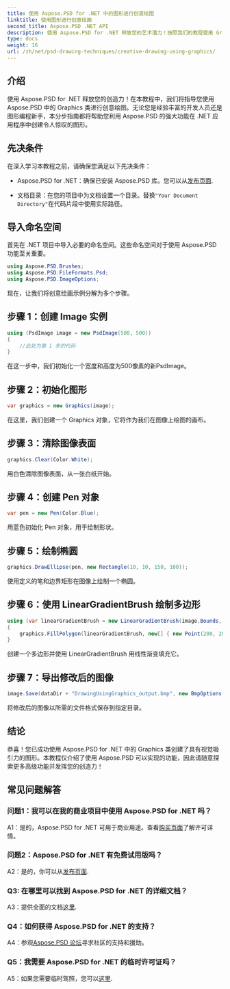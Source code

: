 ```yaml
---
title: 使用 Aspose.PSD for .NET 中的图形进行创意绘图
linktitle: 使用图形进行创意绘画
second_title: Aspose.PSD .NET API
description: 使用 Aspose.PSD for .NET 释放您的艺术潜力！按照我们的教程使用 Graphics 进行创意绘图。
type: docs
weight: 16
url: /zh/net/psd-drawing-techniques/creative-drawing-using-graphics/
---
```

## 介绍

使用 Aspose.PSD for .NET 释放您的创造力！在本教程中，我们将指导您使用 Aspose.PSD 中的 Graphics 类进行创意绘图。无论您是经验丰富的开发人员还是图形编程新手，本分步指南都将帮助您利用 Aspose.PSD 的强大功能在 .NET 应用程序中创建令人惊叹的图形。

## 先决条件

在深入学习本教程之前，请确保您满足以下先决条件：

-  Aspose.PSD for .NET：确保已安装 Aspose.PSD 库。您可以从[发布页面](https://releases.aspose.com/psd/net/).

- 文档目录：在您的项目中为文档设置一个目录。替换`"Your Document Directory"`在代码片段中使用实际路径。

## 导入命名空间

首先在 .NET 项目中导入必要的命名空间。这些命名空间对于使用 Aspose.PSD 功能至关重要。

```csharp
using Aspose.PSD.Brushes;
using Aspose.PSD.FileFormats.Psd;
using Aspose.PSD.ImageOptions;
```

现在，让我们将创意绘画示例分解为多个步骤。

## 步骤 1：创建 Image 实例

```csharp
using (PsdImage image = new PsdImage(500, 500))
{
    //此处为第 1 步的代码
}
```

在这一步中，我们初始化一个宽度和高度为500像素的新PsdImage。

## 步骤 2：初始化图形

```csharp
var graphics = new Graphics(image);
```

在这里，我们创建一个 Graphics 对象，它将作为我们在图像上绘图的画布。

## 步骤 3：清除图像表面

```csharp
graphics.Clear(Color.White);
```

用白色清除图像表面，从一张白纸开始。

## 步骤 4：创建 Pen 对象

```csharp
var pen = new Pen(Color.Blue);
```

用蓝色初始化 Pen 对象，用于绘制形状。

## 步骤 5：绘制椭圆

```csharp
graphics.DrawEllipse(pen, new Rectangle(10, 10, 150, 100));
```

使用定义的笔和边界矩形在图像上绘制一个椭圆。

## 步骤 6：使用 LinearGradientBrush 绘制多边形

```csharp
using (var linearGradientBrush = new LinearGradientBrush(image.Bounds, Color.Red, Color.White, 45f))
{
    graphics.FillPolygon(linearGradientBrush, new[] { new Point(200, 200), new Point(400, 200), new Point(250, 350) });
}
```

创建一个多边形并使用 LinearGradientBrush 用线性渐变填充它。

## 步骤 7：导出修改后的图像

```csharp
image.Save(dataDir + "DrawingUsingGraphics_output.bmp", new BmpOptions());
```

将修改后的图像以所需的文件格式保存到指定目录。

## 结论

恭喜！您已成功使用 Aspose.PSD for .NET 中的 Graphics 类创建了具有视觉吸引力的图形。本教程仅介绍了使用 Aspose.PSD 可以实现的功能，因此请随意探索更多高级功能并发挥您的创造力！

## 常见问题解答

### 问题1：我可以在我的商业项目中使用 Aspose.PSD for .NET 吗？

A1：是的，Aspose.PSD for .NET 可用于商业用途。查看[购买页面](https://purchase.aspose.com/buy)了解许可详情。

### 问题2：Aspose.PSD for .NET 有免费试用版吗？

A2：是的，你可以从[发布页面](https://releases.aspose.com/).

### Q3: 在哪里可以找到 Aspose.PSD for .NET 的详细文档？

A3：提供全面的文档[这里](https://reference.aspose.com/psd/net/).

### Q4：如何获得 Aspose.PSD for .NET 的支持？

 A4：参观[Aspose.PSD 论坛](https://forum.aspose.com/c/psd/34)寻求社区的支持和援助。

### Q5：我需要 Aspose.PSD for .NET 的临时许可证吗？

 A5：如果您需要临时驾照，您可以[这里](https://purchase.aspose.com/temporary-license/).
